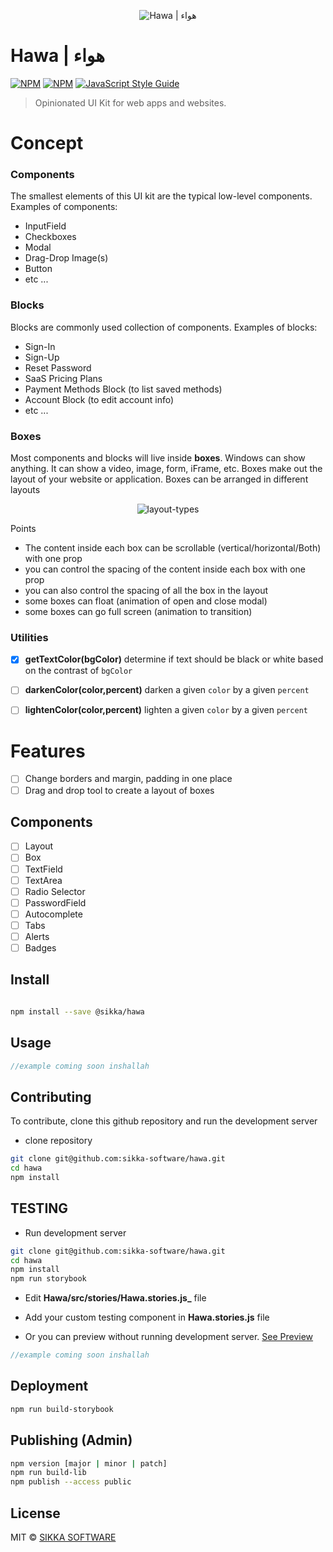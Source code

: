<p align="center">
  <img src="https://xakher-images.s3.ap-southeast-1.amazonaws.com/hawa-logo.png" alt="Hawa | هواء" />
</p>

# Hawa | هواء

[![NPM](https://img.shields.io/npm/v/@sikka/hawa.svg)](https://www.npmjs.com/package/@sikka/hawa)
[![NPM](https://img.shields.io/npm/dt/@sikka/hawa.svg)](https://www.npmjs.com/package/@sikka/hawa)
[![JavaScript Style Guide](https://img.shields.io/badge/code_style-standard-brightgreen.svg)](https://standardjs.com)

> Opinionated UI Kit for web apps and websites.

# Concept

### Components

The smallest elements of this UI kit are the typical low-level components. Examples of components:

- InputField
- Checkboxes
- Modal
- Drag-Drop Image(s)
- Button
- etc ...

### Blocks

Blocks are commonly used collection of components. Examples of blocks:

- Sign-In
- Sign-Up
- Reset Password
- SaaS Pricing Plans
- Payment Methods Block (to list saved methods)
- Account Block (to edit account info)
- etc ...

### Boxes

Most components and blocks will live inside **boxes**. Windows can show anything. It can show a video, image, form, iFrame, etc. Boxes make out the layout of your website or application. Boxes can be arranged in different layouts

<p align="center">
  <img src="https://user-images.githubusercontent.com/46135573/143972102-0c104239-b8f6-4a7b-9aad-54f6d91a8906.png" alt="layout-types" />
</p>

Points

- The content inside each box can be scrollable (vertical/horizontal/Both) with one prop
- you can control the spacing of the content inside each box with one prop
- you can also control the spacing of all the box in the layout
- some boxes can float (animation of open and close modal)
- some boxes can go full screen (animation to transition)

### Utilities

- [x] **getTextColor(bgColor)**
determine if text should be black or white based on the contrast of `bgColor`

- [ ] **darkenColor(color,percent)**
darken a given `color` by a given `percent`

- [ ] **lightenColor(color,percent)**
lighten a given `color` by a given `percent`

# Features

- [ ] Change borders and margin, padding in one place
- [ ] Drag and drop tool to create a layout of boxes

## Components

- [ ] Layout
- [ ] Box
- [ ] TextField
- [ ] TextArea
- [ ] Radio Selector
- [ ] PasswordField
- [ ] Autocomplete
- [ ] Tabs
- [ ] Alerts
- [ ] Badges

## Install

```bash

npm install --save @sikka/hawa

```

## Usage

```jsx
//example coming soon inshallah
```

## Contributing

To contribute, clone this github repository and run the development server

- clone repository

```bash
git clone git@github.com:sikka-software/hawa.git
cd hawa
npm install
```

## TESTING

- Run development server

```bash
git clone git@github.com:sikka-software/hawa.git
cd hawa
npm install
npm run storybook
```

- Edit **Hawa/src/stories/Hawa.stories.js\_** file

- Add your custom testing component in **Hawa.stories.js** file

- Or you can preview without running development server. [See Preview](https://sikka-software.github.io/Hawa/storybook-static/)

```jsx
//example coming soon inshallah
```

## Deployment

```bash
npm run build-storybook
```

## Publishing (Admin)

```bash
npm version [major | minor | patch]
npm run build-lib
npm publish --access public
```

## License

<!-- https://github.com/react-component/drawer  -->

MIT © [SIKKA SOFTWARE](https://sikka.sa)
